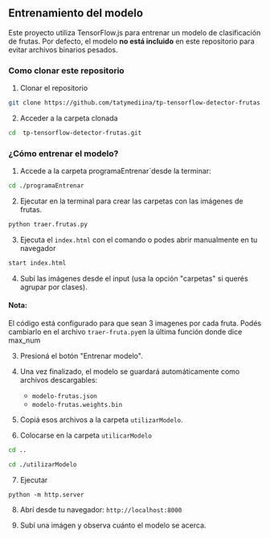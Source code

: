 ## Entrenamiento del modelo

Este proyecto utiliza TensorFlow.js para entrenar un modelo de clasificación de frutas. Por defecto, el modelo **no está incluido** en este repositorio para evitar archivos binarios pesados.

### Como clonar este repositorio

1. Clonar el repositorio
```bash
git clone https://github.com/tatymediina/tp-tensorflow-detector-frutas.git
```
2. Acceder a la carpeta clonada
```bash
cd  tp-tensorflow-detector-frutas.git
```
### ¿Cómo entrenar el modelo?

1. Accede a la carpeta programaEntrenar`desde la terminar:
```bash
cd ./programaEntrenar
```
2. Ejecutar en la terminal para crear las carpetas con las imágenes de frutas.
```bash
python traer.frutas.py
```
3. Ejecuta el `index.html` con el comando o podes abrir manualmente en tu navegador
```bash
start index.html
```
4. Subí las imágenes desde el input (usa la opción "carpetas" si querés agrupar por clases).

#### Nota: 
El código está configurado para que sean 3 imagenes por cada fruta. Podés cambiarlo en el archivo `traer-fruta.py`en la última función donde dice max_num

3. Presioná el botón "Entrenar modelo".

4. Una vez finalizado, el modelo se guardará automáticamente como archivos descargables:
   - `modelo-frutas.json`
   - `modelo-frutas.weights.bin`

5. Copiá esos archivos a la carpeta `utilizarModelo`.

6. Colocarse en la carpeta `utilicarModelo`
```bash
cd ..

cd ./utilizarModelo
```

7. Ejecutar 
```
python -m http.server

```
8. Abrí desde tu navegador:
`http://localhost:8000`

9. Subí una imágen y observa cuánto el modelo se acerca.
